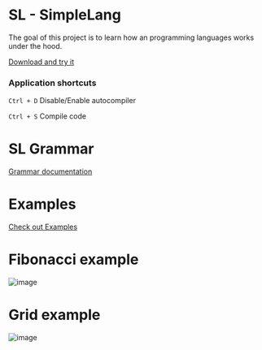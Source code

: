 # SL - SimpleLang

The goal of this project is to learn how an programming languages works under the hood.


[Download and try it](https://github.com/jwdeveloper/SimpleLanguage/releases/latest/download/SL_3_0_0.zip)


### Application shortcuts 
`Ctrl + D` Disable/Enable autocompiler

`Ctrl + S` Compile code

# SL Grammar
[Grammar documentation](https://github.com/jwdeveloper/SimpleLanguage/blob/master/SL.Application/gramma.md)


# Examples

[Check out Examples](https://github.com/jwdeveloper/SimpleLanguage/tree/master/SL.Application/examples)

# Fibonacci example
![image](https://github.com/jwdeveloper/SimpleLanguage/assets/79764581/bfc3e3ec-93b4-4adb-9d17-a47b13ee1016)


# Grid example
![image](https://github.com/jwdeveloper/SimpleLanguage/assets/79764581/ece0e715-2747-4448-8ee7-adcd1b353639)
